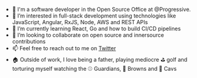 - 👋 I'm a software developer in the Open Source Office at @Progressive.
- 👀 I’m interested in full-stack development using technologies like JavaScript, Angular, RxJS, Node, AWS and REST APIs
- 🌱 I’m currently learning React, Go and how to build CI/CD pipelines
- 💞️ I’m looking to collaborate on open source and innersource contributions
- 📫 Feel free to reach out to me on [Twitter](https://twitter.com/mikejancar)
- :house: Outside of work, I love being a father, playing mediocre :golf: golf and torturing myself watching the :baseball: Guardians, :football: Browns and :basketball: Cavs
